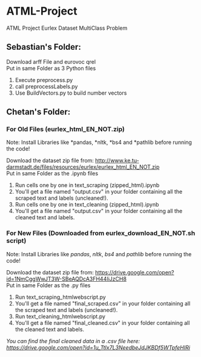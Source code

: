 # ATML-Project
ATML Project Eurlex Dataset MultiClass Problem


## Sebastian's Folder:
  Download arff File and eurovoc qrel\
  Put in same Folder as 3 Python files
  1. Execute preprocess.py
  2. call preprocessLabels.py
  3. Use BuildVectors.py to build number vectors

## Chetan's Folder:
  
  ### For Old Files (eurlex_html_EN_NOT.zip)
  
  Note: Install Libraries like *pandas, *nltk, *bs4 and *pathlib before running the code! 
  
  Download the dataset zip file from: http://www.ke.tu-darmstadt.de/files/resources/eurlex/eurlex_html_EN_NOT.zip \
  Put in same Folder as the .ipynb files
  1. Run cells one by one in text_scraping (zipped_html).ipynb
  2. You'll get a file named "output.csv" in your folder containing all the scraped text and labels (uncleaned!).
  2. Run cells one by one in text_cleaning (zipped_html).ipynb
  3. You'll get a file named "output.csv" in your folder containing all the cleaned text and labels.

  ### For New Files (Downloaded from eurlex_download_EN_NOT.sh script)
  
  Note: Install Libraries like *pandas*, *nltk*, *bs4* and *pathlib* before running the code! 
  
  Download the dataset zip file from: https://drive.google.com/open?id=1NmCggWwJT3W-SBeAQDcA3FH44IiJzCH8 \
  Put in same Folder as the .py files
  1. Run text_scraping_htmlwebscript.py
  2. You'll get a file named "final_scraped.csv" in your folder containing all the scraped text and labels (uncleaned!).
  2. Run text_cleaning_htmlwebscript.py
  3. You'll get a file named "final_cleaned.csv" in your folder containing all the cleaned text and labels.
  
  *You can find the final cleaned data in a .csv file here: https://drive.google.com/open?id=1u_TtIx7L3NeedbeJdJKBDf5WTpfeHIRi*
